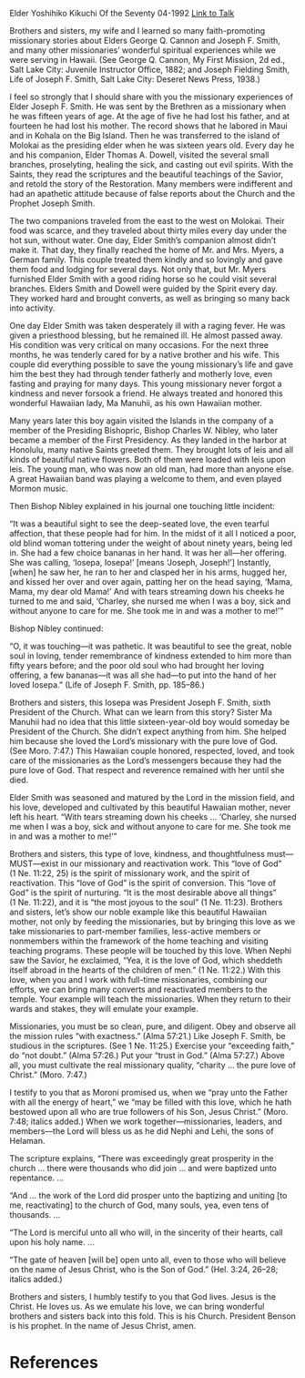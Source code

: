 Elder Yoshihiko Kikuchi
Of the Seventy
04-1992
[Link to Talk](https://www.churchofjesuschrist.org/study/general-conference/1992/04/the-pure-love-of-god?lang=eng)

Brothers and sisters, my wife and I learned so many faith-promoting missionary stories about Elders George Q. Cannon and Joseph F. Smith, and many other missionaries’ wonderful spiritual experiences while we were serving in Hawaii. (See George Q. Cannon, My First Mission, 2d ed., Salt Lake City: Juvenile Instructor Office, 1882; and Joseph Fielding Smith, Life of Joseph F. Smith, Salt Lake City: Deseret News Press, 1938.)

I feel so strongly that I should share with you the missionary experiences of Elder Joseph F. Smith. He was sent by the Brethren as a missionary when he was fifteen years of age. At the age of five he had lost his father, and at fourteen he had lost his mother. The record shows that he labored in Maui and in Kohala on the Big Island. Then he was transferred to the island of Molokai as the presiding elder when he was sixteen years old. Every day he and his companion, Elder Thomas A. Dowell, visited the several small branches, proselyting, healing the sick, and casting out evil spirits. With the Saints, they read the scriptures and the beautiful teachings of the Savior, and retold the story of the Restoration. Many members were indifferent and had an apathetic attitude because of false reports about the Church and the Prophet Joseph Smith.

The two companions traveled from the east to the west on Molokai. Their food was scarce, and they traveled about thirty miles every day under the hot sun, without water. One day, Elder Smith’s companion almost didn’t make it. That day, they finally reached the home of Mr. and Mrs. Myers, a German family. This couple treated them kindly and so lovingly and gave them food and lodging for several days. Not only that, but Mr. Myers furnished Elder Smith with a good riding horse so he could visit several branches. Elders Smith and Dowell were guided by the Spirit every day. They worked hard and brought converts, as well as bringing so many back into activity.

One day Elder Smith was taken desperately ill with a raging fever. He was given a priesthood blessing, but he remained ill. He almost passed away. His condition was very critical on many occasions. For the next three months, he was tenderly cared for by a native brother and his wife. This couple did everything possible to save the young missionary’s life and gave him the best they had through tender fatherly and motherly love, even fasting and praying for many days. This young missionary never forgot a kindness and never forsook a friend. He always treated and honored this wonderful Hawaiian lady, Ma Manuhii, as his own Hawaiian mother.



Many years later this boy again visited the Islands in the company of a member of the Presiding Bishopric, Bishop Charles W. Nibley, who later became a member of the First Presidency. As they landed in the harbor at Honolulu, many native Saints greeted them. They brought lots of leis and all kinds of beautiful native flowers. Both of them were loaded with leis upon leis. The young man, who was now an old man, had more than anyone else. A great Hawaiian band was playing a welcome to them, and even played Mormon music.

Then Bishop Nibley explained in his journal one touching little incident:

“It was a beautiful sight to see the deep-seated love, the even tearful affection, that these people had for him. In the midst of it all I noticed a poor, old blind woman tottering under the weight of about ninety years, being led in. She had a few choice bananas in her hand. It was her all—her offering. She was calling, ‘Iosepa, Iosepa!’ [means ‘Joseph, Joseph!’] Instantly, [when] he saw her, he ran to her and clasped her in his arms, hugged her, and kissed her over and over again, patting her on the head saying, ‘Mama, Mama, my dear old Mama!’ And with tears streaming down his cheeks he turned to me and said, ‘Charley, she nursed me when I was a boy, sick and without anyone to care for me. She took me in and was a mother to me!’”

Bishop Nibley continued:

“O, it was touching—it was pathetic. It was beautiful to see the great, noble soul in loving, tender remembrance of kindness extended to him more than fifty years before; and the poor old soul who had brought her loving offering, a few bananas—it was all she had—to put into the hand of her loved Iosepa.” (Life of Joseph F. Smith, pp. 185–86.)

Brothers and sisters, this Iosepa was President Joseph F. Smith, sixth President of the Church. What can we learn from this story? Sister Ma Manuhii had no idea that this little sixteen-year-old boy would someday be President of the Church. She didn’t expect anything from him. She helped him because she loved the Lord’s missionary with the pure love of God. (See Moro. 7:47.) This Hawaiian couple honored, respected, loved, and took care of the missionaries as the Lord’s messengers because they had the pure love of God. That respect and reverence remained with her until she died.

Elder Smith was seasoned and matured by the Lord in the mission field, and his love, developed and cultivated by this beautiful Hawaiian mother, never left his heart. “With tears streaming down his cheeks … ‘Charley, she nursed me when I was a boy, sick and without anyone to care for me. She took me in and was a mother to me!’”

Brothers and sisters, this type of love, kindness, and thoughtfulness must—MUST—exist in our missionary and reactivation work. This “love of God” (1 Ne. 11:22, 25) is the spirit of missionary work, and the spirit of reactivation. This “love of God” is the spirit of conversion. This “love of God” is the spirit of nurturing. “It is the most desirable above all things” (1 Ne. 11:22), and it is “the most joyous to the soul” (1 Ne. 11:23). Brothers and sisters, let’s show our noble example like this beautiful Hawaiian mother, not only by feeding the missionaries, but by bringing this love as we take missionaries to part-member families, less-active members or nonmembers within the framework of the home teaching and visiting teaching programs. These people will be touched by this love. When Nephi saw the Savior, he exclaimed, “Yea, it is the love of God, which sheddeth itself abroad in the hearts of the children of men.” (1 Ne. 11:22.) With this love, when you and I work with full-time missionaries, combining our efforts, we can bring many converts and reactivated members to the temple. Your example will teach the missionaries. When they return to their wards and stakes, they will emulate your example.

Missionaries, you must be so clean, pure, and diligent. Obey and observe all the mission rules “with exactness.” (Alma 57:21.) Like Joseph F. Smith, be studious in the scriptures. (See 1 Ne. 11:25.) Exercise your “exceeding faith,” do “not doubt.” (Alma 57:26.) Put your “trust in God.” (Alma 57:27.) Above all, you must cultivate the real missionary quality, “charity … the pure love of Christ.” (Moro. 7:47.)

I testify to you that as Moroni promised us, when we “pray unto the Father with all the energy of heart,” we “may be filled with this love, which he hath bestowed upon all who are true followers of his Son, Jesus Christ.” (Moro. 7:48; italics added.) When we work together—missionaries, leaders, and members—the Lord will bless us as he did Nephi and Lehi, the sons of Helaman.

The scripture explains, “There was exceedingly great prosperity in the church … there were thousands who did join … and were baptized unto repentance. …

“And … the work of the Lord did prosper unto the baptizing and uniting [to me, reactivating] to the church of God, many souls, yea, even tens of thousands. …

“The Lord is merciful unto all who will, in the sincerity of their hearts, call upon his holy name. …

“The gate of heaven [will be] open unto all, even to those who will believe on the name of Jesus Christ, who is the Son of God.” (Hel. 3:24, 26–28; italics added.)

Brothers and sisters, I humbly testify to you that God lives. Jesus is the Christ. He loves us. As we emulate his love, we can bring wonderful brothers and sisters back into this fold. This is his Church. President Benson is his prophet. In the name of Jesus Christ, amen.

# References
